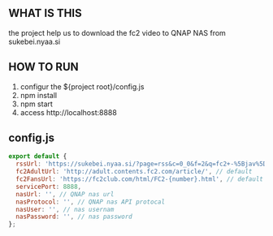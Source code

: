 ## WHAT IS THIS
the project help us to download the fc2 video to QNAP NAS from sukebei.nyaa.si

## HOW TO RUN
1. configur the ${project root}/config.js
1. npm install
1. npm start
1. access http://localhost:8888

## config.js
```javascript
export default {
  rssUrl: 'https://sukebei.nyaa.si/?page=rss&c=0_0&f=2&q=fc2+-%5Bjav%5D', // default
  fc2AdultUrl: 'http://adult.contents.fc2.com/article/', // default
  fc2FansUrl: 'https://fc2club.com/html/FC2-{number}.html', // default
  servicePort: 8888,
  nasUrl: '', // QNAP nas url
  nasProtocol: '', // QNAP nas API protocal
  nasUser: '', // nas usernam
  nasPassword: '', // nas password
};
```
